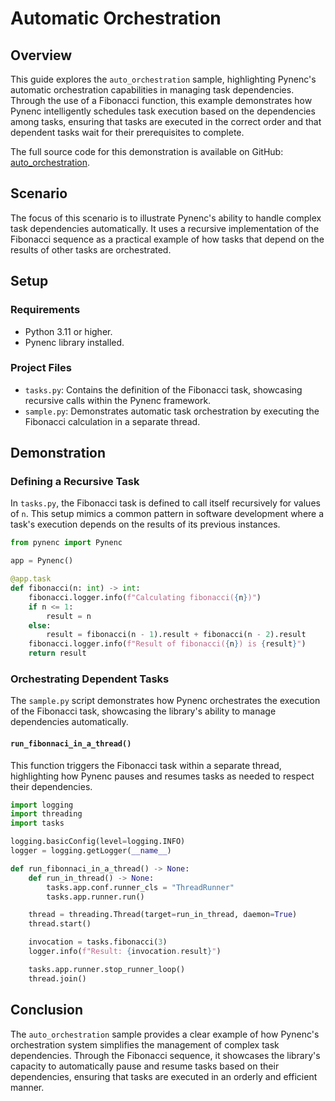 # Automatic Orchestration

## Overview

This guide explores the `auto_orchestration` sample, highlighting Pynenc's automatic orchestration capabilities in managing task dependencies. Through the use of a Fibonacci function, this example demonstrates how Pynenc intelligently schedules task execution based on the dependencies among tasks, ensuring that tasks are executed in the correct order and that dependent tasks wait for their prerequisites to complete.

The full source code for this demonstration is available on GitHub: [auto_orchestration](https://github.com/pynenc/samples/tree/main/auto_orchestration).

## Scenario

The focus of this scenario is to illustrate Pynenc's ability to handle complex task dependencies automatically. It uses a recursive implementation of the Fibonacci sequence as a practical example of how tasks that depend on the results of other tasks are orchestrated.

## Setup

### Requirements

- Python 3.11 or higher.
- Pynenc library installed.

### Project Files

- `tasks.py`: Contains the definition of the Fibonacci task, showcasing recursive calls within the Pynenc framework.
- `sample.py`: Demonstrates automatic task orchestration by executing the Fibonacci calculation in a separate thread.

## Demonstration

### Defining a Recursive Task

In `tasks.py`, the Fibonacci task is defined to call itself recursively for values of `n`. This setup mimics a common pattern in software development where a task's execution depends on the results of its previous instances.

```python
from pynenc import Pynenc

app = Pynenc()

@app.task
def fibonacci(n: int) -> int:
    fibonacci.logger.info(f"Calculating fibonacci({n})")
    if n <= 1:
        result = n
    else:
        result = fibonacci(n - 1).result + fibonacci(n - 2).result
    fibonacci.logger.info(f"Result of fibonacci({n}) is {result}")
    return result
```

### Orchestrating Dependent Tasks

The `sample.py` script demonstrates how Pynenc orchestrates the execution of the Fibonacci task, showcasing the library's ability to manage dependencies automatically.

#### `run_fibonnaci_in_a_thread()`

This function triggers the Fibonacci task within a separate thread, highlighting how Pynenc pauses and resumes tasks as needed to respect their dependencies.

```python
import logging
import threading
import tasks

logging.basicConfig(level=logging.INFO)
logger = logging.getLogger(__name__)

def run_fibonnaci_in_a_thread() -> None:
    def run_in_thread() -> None:
        tasks.app.conf.runner_cls = "ThreadRunner"
        tasks.app.runner.run()

    thread = threading.Thread(target=run_in_thread, daemon=True)
    thread.start()

    invocation = tasks.fibonacci(3)
    logger.info(f"Result: {invocation.result}")

    tasks.app.runner.stop_runner_loop()
    thread.join()
```

## Conclusion

The `auto_orchestration` sample provides a clear example of how Pynenc's orchestration system simplifies the management of complex task dependencies. Through the Fibonacci sequence, it showcases the library's capacity to automatically pause and resume tasks based on their dependencies, ensuring that tasks are executed in an orderly and efficient manner.
